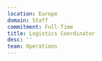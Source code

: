 ```yaml
---
location: Europe
domain: Staff
commitment: Full-Time
title: Logistics Coordinator
desc: ''
team: Operations
---
```

